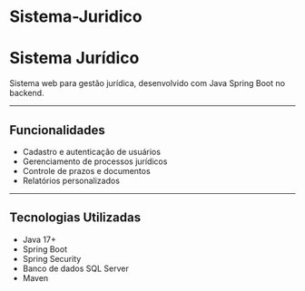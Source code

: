 # Sistema-Juridico

# Sistema Jurídico

Sistema web para gestão jurídica, desenvolvido com Java Spring Boot no backend.

---

## Funcionalidades

- Cadastro e autenticação de usuários
- Gerenciamento de processos jurídicos
- Controle de prazos e documentos
- Relatórios personalizados

---

## Tecnologias Utilizadas

- Java 17+
- Spring Boot
- Spring Security
- Banco de dados SQL Server
- Maven

